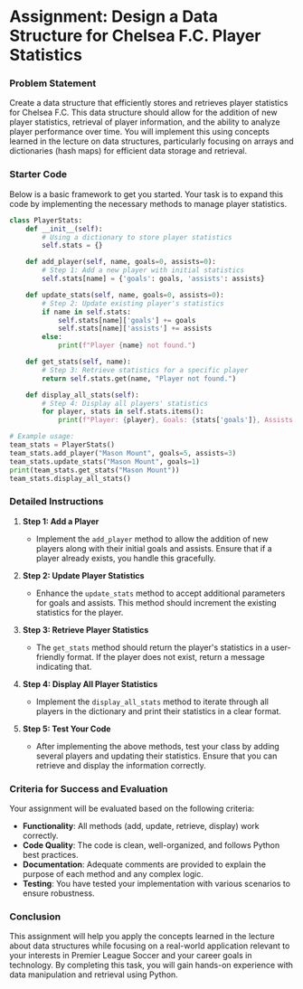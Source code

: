# Assignment: Design a Data Structure for Chelsea F.C. Player Statistics

### Problem Statement
Create a data structure that efficiently stores and retrieves player statistics for Chelsea F.C. This data structure should allow for the addition of new player statistics, retrieval of player information, and the ability to analyze player performance over time. You will implement this using concepts learned in the lecture on data structures, particularly focusing on arrays and dictionaries (hash maps) for efficient data storage and retrieval.

### Starter Code
Below is a basic framework to get you started. Your task is to expand this code by implementing the necessary methods to manage player statistics.

```python
class PlayerStats:
    def __init__(self):
        # Using a dictionary to store player statistics
        self.stats = {}

    def add_player(self, name, goals=0, assists=0):
        # Step 1: Add a new player with initial statistics
        self.stats[name] = {'goals': goals, 'assists': assists}

    def update_stats(self, name, goals=0, assists=0):
        # Step 2: Update existing player's statistics
        if name in self.stats:
            self.stats[name]['goals'] += goals
            self.stats[name]['assists'] += assists
        else:
            print(f"Player {name} not found.")

    def get_stats(self, name):
        # Step 3: Retrieve statistics for a specific player
        return self.stats.get(name, "Player not found.")

    def display_all_stats(self):
        # Step 4: Display all players' statistics
        for player, stats in self.stats.items():
            print(f"Player: {player}, Goals: {stats['goals']}, Assists: {stats['assists']}")

# Example usage:
team_stats = PlayerStats()
team_stats.add_player("Mason Mount", goals=5, assists=3)
team_stats.update_stats("Mason Mount", goals=1)
print(team_stats.get_stats("Mason Mount"))
team_stats.display_all_stats()
```

### Detailed Instructions
1. **Step 1: Add a Player**
   - Implement the `add_player` method to allow the addition of new players along with their initial goals and assists. Ensure that if a player already exists, you handle this gracefully.

2. **Step 2: Update Player Statistics**
   - Enhance the `update_stats` method to accept additional parameters for goals and assists. This method should increment the existing statistics for the player.

3. **Step 3: Retrieve Player Statistics**
   - The `get_stats` method should return the player's statistics in a user-friendly format. If the player does not exist, return a message indicating that.

4. **Step 4: Display All Player Statistics**
   - Implement the `display_all_stats` method to iterate through all players in the dictionary and print their statistics in a clear format.

5. **Step 5: Test Your Code**
   - After implementing the above methods, test your class by adding several players and updating their statistics. Ensure that you can retrieve and display the information correctly.

### Criteria for Success and Evaluation
Your assignment will be evaluated based on the following criteria:

- **Functionality**: All methods (add, update, retrieve, display) work correctly.
- **Code Quality**: The code is clean, well-organized, and follows Python best practices.
- **Documentation**: Adequate comments are provided to explain the purpose of each method and any complex logic.
- **Testing**: You have tested your implementation with various scenarios to ensure robustness.

### Conclusion
This assignment will help you apply the concepts learned in the lecture about data structures while focusing on a real-world application relevant to your interests in Premier League Soccer and your career goals in technology. By completing this task, you will gain hands-on experience with data manipulation and retrieval using Python.